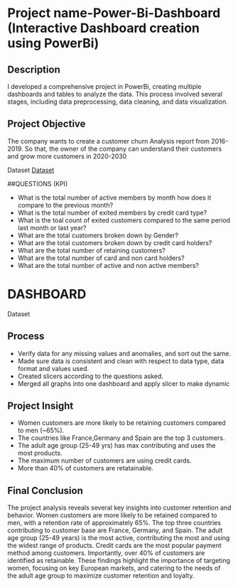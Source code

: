 # Project name-Power-Bi-Dashboard (Interactive Dashboard creation using PowerBi)

## Description
I developed a comprehensive project in PowerBi, creating multiple dashboards and tables to analyze the data. This process involved several stages, including data preprocessing, data cleaning, and data visualization.

## Project Objective
The company wants to create a customer churn Analysis report from 2016-2019. So that, the owner of the company can understand their customers and grow more customers in 2020-2030

Dataset
<a href="https://github.com/ParthivBRajeev/Power-Bi-Dashboard/blob/main/Bank_Churn.csv">Dataset</a>

##QUESTIONS (KPI)
- What is the total number of active members by month how does it compare to the previous month?
- What is the total number of exited members by credit card type?
- What is the toal count of exited customers compared to the same period last month or last year?
- What are the total customers broken down by Gender?
- What are the total customers broken down by credit card holders?
- What are the total number of retaining customers?
- What are the total number of card and non card holders?
- What are the total number of active and non active members?
  
# DASHBOARD
<a htrp="https://github.com/ParthivBRajeev/Power-Bi-Dashboard/blob/main/Customer%20Churn%20Analysis.pbix">Dataset</a>
 
## Process
- Verify data for any missing values and anomalies, and sort out the same.
- Made sure data is consistent and clean with respect to data type, data format and values used.
- Created slicers according to the questions asked.
- Merged all graphs into one dashboard and apply slicer to make dynamic


## Project Insight
- Women customers are more likely to be retaining customers compared to men (~65%).
- The countries like France,Germany and Spain are the top 3 customers.
- The adult age group (25-49 yrs) has max contributing and uses the most products.
- The maximum number of customers are using credit cards.
- More than 40% of customers are retatainable. 

## Final Conclusion
The project analysis reveals several key insights into customer retention and behavior. Women customers are more likely to be retained compared to men, with a retention rate of approximately 65%. The top three countries contributing to customer base are France, Germany, and Spain. The adult age group (25-49 years) is the most active, contributing the most and using the widest range of products. Credit cards are the most popular payment method among customers. Importantly, over 40% of customers are identified as retainable. These findings highlight the importance of targeting women, focusing on key European markets, and catering to the needs of the adult age group to maximize customer retention and loyalty.
